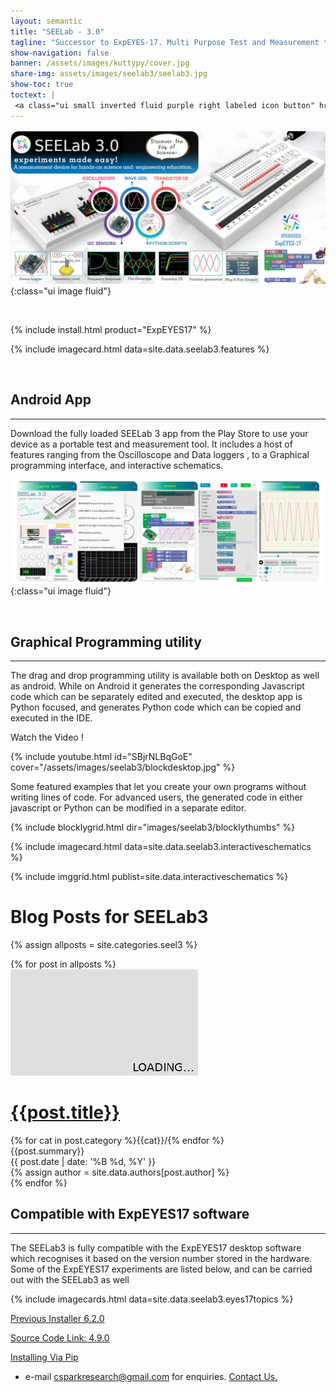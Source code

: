```yaml
---
layout: semantic
title: "SEELab - 3.0"
tagline: "Successor to ExpEYES-17. Multi Purpose Test and Measurement tool"
show-navigation: false
banner: /assets/images/kuttypy/cover.jpg
share-img: assets/images/seelab3/seelab3.jpg
show-toc: true
toctext: |
 <a class="ui small inverted fluid purple right labeled icon button" href="blog"><i class="right arrow icon"></i>Blog</a>
---
```


![](/assets/images/seelab3/header.jpg){:class="ui image fluid"}

<br>

{% include install.html product="ExpEYES17"  %}



{% include imagecard.html data=site.data.seelab3.features %}

<br>


## Android App
---

Download the fully loaded SEELab 3 app from the Play Store to use your device as a portable test and measurement tool. It includes a host of features
ranging from the Oscilloscope and Data loggers , to a Graphical programming interface, and interactive schematics. 

![](/assets/images/seelab3/androidapp.jpg){:class="ui image fluid"}

<br>

## Graphical Programming utility
---

The drag and drop programming utility is available both on Desktop as well as android. While on Android it generates the corresponding Javascript code which can be separately
edited and executed, the desktop app is Python focused, and generates Python code which can be copied and executed in the IDE.


Watch the Video !

{% include youtube.html id="SBjrNLBqGoE" cover="/assets/images/seelab3/blockdesktop.jpg" %}

Some featured examples that let you create your own programs without writing lines of code. For advanced users, the generated code in either javascript
or Python can be modified in a separate editor.

{% include blocklygrid.html dir="images/seelab3/blocklythumbs"  %}


{% include imagecard.html data=site.data.seelab3.interactiveschematics %}

{% include imggrid.html publist=site.data.interactiveschematics  %}


# Blog Posts for SEELab3

{% assign allposts = site.categories.seel3 %}

<div class="ui clearing hidden divider"></div>	
<div class="ui container">
	<div class="ui relaxed divided items">
	{% for post in allposts %}
	<div class="item link">
	  <a class="ui medium image raised red segment" href="{{post.url}}">
		<img src="/assets/images/300x170.png" class="ui image lazy" data-src="{{ post.cover }}">
	  </a>
	  <div class="content">
		<h1 class="ui header small" id="{{post.title}}"><a href="{{post.url}}" class="ui dividing header teal"><i class="settings icon"></i>{{post.title}}</a></h1>
		<div class="meta">
			    {% for cat in post.category %}<a>{{cat}}/</a>{% endfor %}
		</div>
		<div class="description">
		  {{post.summary}}
		</div>
		<div class="extra">
		  <div>{{ post.date | date: '%B %d, %Y' }}</div>
			{% assign author = site.data.authors[post.author] %}
			<!--
			<a class="ui basic image large label right floated">
			  <img src="{{author.photo}}">
			  {{author.name}}
			</a>
			-->
		</div>
	  </div>
	</div>
	<div class="ui clearing hidden divider"></div>	
	{% endfor %}
	</div>
</div>


## Compatible with ExpEYES17 software
---

The SEELab3 is fully compatible with the ExpEYES17 desktop software which recognises it based on the version number stored in the hardware.
Some of the ExpEYES17 experiments are listed below, and can be carried out with the SEELab3 as well

{% include imagecards.html data=site.data.seelab3.eyes17topics %}



[Previous Installer 6.2.0](https://drive.google.com/open?id=1idoWIyFnbh_wSJkEndi7GfAQryxK5qYN)


[Source Code Link: 4.9.0](/assets/installers/eyes17-4.9.0.zip)

[Installing Via Pip](/installers/install-via-pip.html)


* e-mail csparkresearch@gmail.com for enquiries. [Contact Us.](contact)
